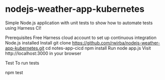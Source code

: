 # nodejs-weather-app-kubernetes
Simple Node.js application with unit tests to show how to automate tests using Harness CI!

Prerequisites
Free Harness cloud account to set up continuous integration
Node.js installed
Install
git clone https://github.com/rwirba/nodejs-weather-app-kubernetes.git
cd notes-app-cicd
npm install
Run
node app.js
Visit http://localhost:3000 in your browser

Test
To run tests

npm test
